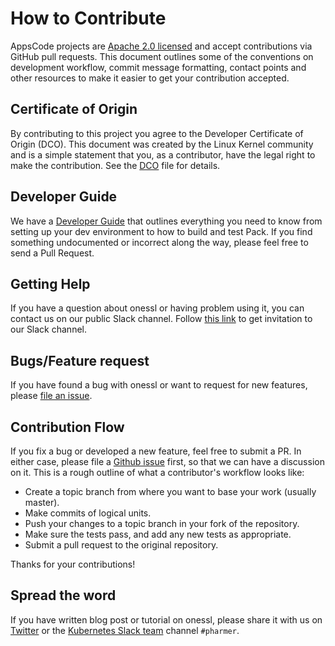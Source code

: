 # How to Contribute

AppsCode projects are [Apache 2.0 licensed](LICENSE) and accept contributions via
GitHub pull requests.  This document outlines some of the conventions on
development workflow, commit message formatting, contact points and other
resources to make it easier to get your contribution accepted.

## Certificate of Origin

By contributing to this project you agree to the Developer Certificate of
Origin (DCO). This document was created by the Linux Kernel community and is a
simple statement that you, as a contributor, have the legal right to make the
contribution. See the [DCO](DCO) file for details.

## Developer Guide
We have a [Developer Guide](/docs/developer-guide/README.md) that outlines everything you need to know from setting up your
dev environment to how to build and test Pack. If you find something undocumented or incorrect along the way,
please feel free to send a Pull Request.

## Getting Help
If you have a question about onessl or having problem using it, you can contact us on our public Slack channel. Follow [this link](http://slack.kubernetes.io) to get invitation to our Slack channel.

## Bugs/Feature request
If you have found a bug with onessl or want to request for new features, please [file an issue](https://github.com/appscode/onessl/issues/new).

## Contribution Flow
If you fix a bug or developed a new feature, feel free to submit a PR. In either case, please file a [Github issue]((https://github.com/appscode/onessl/issues/new)) first, so that we can have a discussion on it. This is a rough outline of what a contributor's workflow looks like:

- Create a topic branch from where you want to base your work (usually master).
- Make commits of logical units.
- Push your changes to a topic branch in your fork of the repository.
- Make sure the tests pass, and add any new tests as appropriate.
- Submit a pull request to the original repository.

Thanks for your contributions!

## Spread the word
If you have written blog post or tutorial on onessl, please share it with us on [Twitter](https://twitter.com/AppsCodeHQ) or the [Kubernetes Slack team](http://slack.kubernetes.io) channel `#pharmer`.
